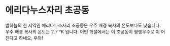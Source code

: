 # 에리다누스자리 초공동

밤하늘의 한 지역인 에리다누스자리 초공동은 우주 배경 복사의 온도보다도 낮습니다.
우주 배경 복사의 온도는 2.7 °K 입니다. 어떤 학설에서는 이 초공동이 평행우주로 이
어진다고 하네요, 우와!
